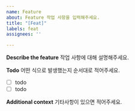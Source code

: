 ```yaml
---
name: Feature
about: Feature 작업 사항을 입력해주세요.
title: "[Feat]"
labels: feat
assignees: ''

---
```


**Describe the feature**
작업 사항에 대해 설명해주세요.

**Todo**
어떤 식으로 발생했는지 순서대로 적어주세요.
 - [ ] todo
 - [ ] todo

**Additional context**
기타사항이 있으면 적어주세요.
